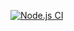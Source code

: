 [![Node.js CI](https://github.com/SamuNhlapho/bootcamp-terminal-tests/actions/workflows/node.js.yml/badge.svg)](https://github.com/SamuNhlapho/bootcamp-terminal-tests/actions/workflows/node.js.yml)

